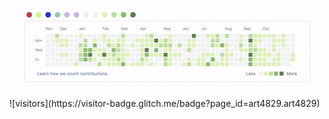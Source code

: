 <p align="center">
<img src="https://github.com/art4829/art4829/blob/master/Hello.gif"/>
<br>
</p>
![visitors](https://visitor-badge.glitch.me/badge?page_id=art4829.art4829) <br>
